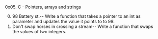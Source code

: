 0x05. C - Pointers, arrays and strings

 0. 98 Battery st.-- Write a function that takes a pointer to an int as parameter and updates the value it points to to 98.
 1. Don't swap horses in crossing a stream-- Write a function that swaps the values of two integers.

